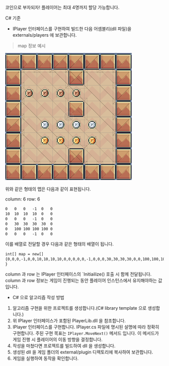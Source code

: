 코인으로 부자되자!
플레이어는 최대 4명까지 할당 가능합니다.

C# 기준
- IPlayer 인터페이스를 구현하여 빌드한 다음 어셈블리(dll 파일)을 externals/players 에 보관합니다.

> map 정보 예시

![Alt text](./samples/6x6_play.png)

위와 같은 형태의 맵은 다음과 같이 표현됩니다.

column: 6
row: 6
```
0	0	0	-1	0	0
10	10	10	10	0	0
0	0	0	-1	0	0
0	30	30	30	30	0
0	100	100	100	100	0
0	0	0	-1	0	0
```

이를 배열로 전달할 경우 다음과 같은 형태의 배열이 됩니다.
```
int[] map = new[] {0,0,0,-1,0,0,10,10,10,10,0,0,0,0,0,-1,0,0,0,30,30,30,30,0,0,100,100,100,100,0,0,0,0,-1,0,0 }
```

column 과 row 는 IPlayer 인터페이스의 `Initiailize() 호출 시 함께 전달됩니다.
column 과 row 정보는 게임이 진행되는 동안 플레이어 인스턴스에서 유지해야하는 값입니다.

- C# 으로 알고리즘 작성 방법
1. 알고리즘 구현을 위한 프로젝트를 생성합니다.(C# library template 으로 생성합니다.)
2. 위 IPlayer 인터페이스가 포함된 PlayerLib.dll 을 참조합니다.
3. IPlayer 인터페이스를 구현합니다. IPlayer.cs 파일에 명시된 설명에 따라 정확히 구현합니다. 주된 구현 목표는 `IPlayer.MoveNext()` 메서드 입니다. 이 메서드가 게임 진행 시 플레이어의 이동 방향을 결정합니다.
4. 작성을 마쳤다면 프로젝트를 빌드하여 dll 을 생성합니다.
5. 생성된 dll 을 게임 폴더의 external/plugin 디렉토리에 복사하여 보관합니다.
6. 게임을 실행하여 동작을 확인합니다.